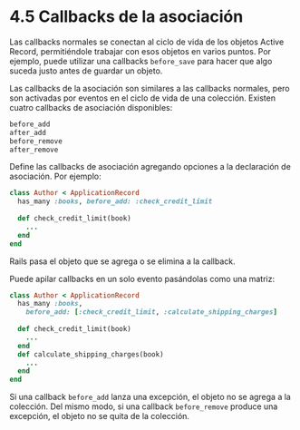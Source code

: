 # 4.5 Callbacks de la asociación

Las callbacks normales se conectan al ciclo de vida de los objetos Active Record, permitiéndole trabajar con esos objetos en varios puntos. Por ejemplo, puede utilizar una callbacks `before_save` para hacer que algo suceda justo antes de guardar un objeto. 

Las callbacks de la asociación son similares a las callbacks normales, pero son activadas por eventos en el ciclo de vida de una colección. Existen cuatro callbacks de asociación disponibles:

```ruby
before_add
after_add
before_remove
after_remove
```

Define las callbacks de asociación agregando opciones a la declaración de asociación. Por ejemplo:

```ruby
class Author < ApplicationRecord
  has_many :books, before_add: :check_credit_limit
 
  def check_credit_limit(book)
    ...
  end
end
```

Rails pasa el objeto que se agrega o se elimina a la callback.

Puede apilar callbacks en un solo evento pasándolas como una matriz:

```ruby
class Author < ApplicationRecord
  has_many :books,
    before_add: [:check_credit_limit, :calculate_shipping_charges]
 
  def check_credit_limit(book)
    ...
  end
  def calculate_shipping_charges(book)
    ...
  end
end
```

Si una callback `before_add` lanza una excepción, el objeto no se agrega a la colección. Del mismo modo, si una callback `before_remove` produce una excepción, el objeto no se quita de la colección.

